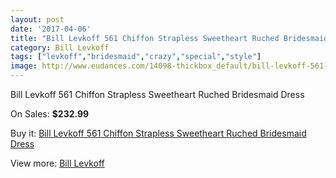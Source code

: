 ```yaml
---
layout: post
date: '2017-04-06'
title: "Bill Levkoff 561 Chiffon Strapless Sweetheart Ruched Bridesmaid Dress"
category: Bill Levkoff
tags: ["levkoff","bridesmaid","crazy","special","style"]
image: http://www.eudances.com/14098-thickbox_default/bill-levkoff-561-chiffon-strapless-sweetheart-ruched-bridesmaid-dress.jpg
---
```

Bill Levkoff 561 Chiffon Strapless Sweetheart Ruched Bridesmaid Dress

On Sales: **$232.99**
<a href="https://www.eudances.com/en/bill-levkoff/4229-bill-levkoff-561-chiffon-strapless-sweetheart-ruched-bridesmaid-dress.html"><amp-img layout="responsive" width="600" height="600" src="//www.eudances.com/14098-thickbox_default/bill-levkoff-561-chiffon-strapless-sweetheart-ruched-bridesmaid-dress.jpg" alt="Bill Levkoff 561 Chiffon Strapless Sweetheart Ruched Bridesmaid Dress 0" /></a>
<a href="https://www.eudances.com/en/bill-levkoff/4229-bill-levkoff-561-chiffon-strapless-sweetheart-ruched-bridesmaid-dress.html"><amp-img layout="responsive" width="600" height="600" src="//www.eudances.com/14099-thickbox_default/bill-levkoff-561-chiffon-strapless-sweetheart-ruched-bridesmaid-dress.jpg" alt="Bill Levkoff 561 Chiffon Strapless Sweetheart Ruched Bridesmaid Dress 1" /></a>

Buy it: [Bill Levkoff 561 Chiffon Strapless Sweetheart Ruched Bridesmaid Dress](https://www.eudances.com/en/bill-levkoff/4229-bill-levkoff-561-chiffon-strapless-sweetheart-ruched-bridesmaid-dress.html "Bill Levkoff 561 Chiffon Strapless Sweetheart Ruched Bridesmaid Dress")

View more: [Bill Levkoff](https://www.eudances.com/en/57-bill-levkoff "Bill Levkoff")